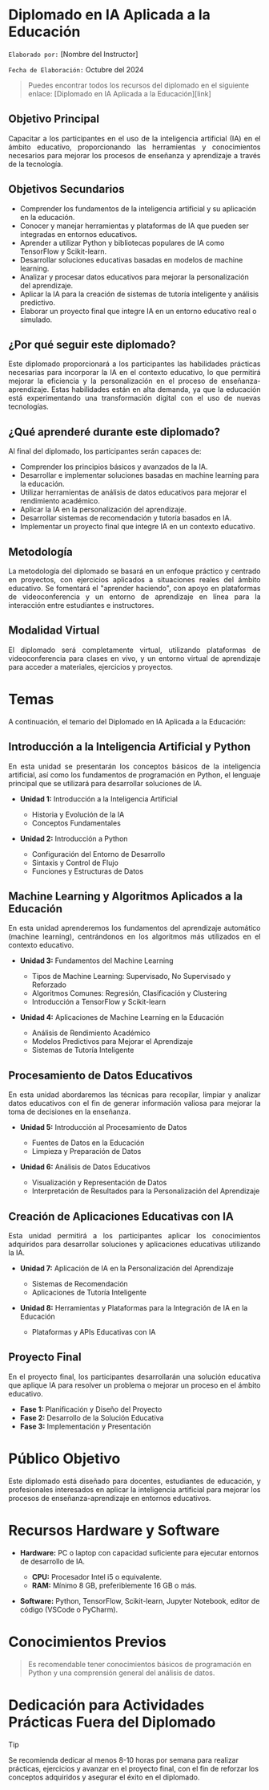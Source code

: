 # Diplomado en IA Aplicada a la Educación

`Elaborado por:` [Nombre del Instructor]

`Fecha de Elaboración:` Octubre del 2024

> Puedes encontrar todos los recursos del diplomado en el siguiente enlace: [Diplomado en IA Aplicada a la Educación][link]

## Objetivo Principal

<p style="text-align: justify">
Capacitar a los participantes en el uso de la inteligencia artificial (IA) en el ámbito educativo, proporcionando las herramientas y conocimientos necesarios para mejorar los procesos de enseñanza y aprendizaje a través de la tecnología.
</p>

## Objetivos Secundarios

- Comprender los fundamentos de la inteligencia artificial y su aplicación en la educación.
- Conocer y manejar herramientas y plataformas de IA que pueden ser integradas en entornos educativos.
- Aprender a utilizar Python y bibliotecas populares de IA como TensorFlow y Scikit-learn.
- Desarrollar soluciones educativas basadas en modelos de machine learning.
- Analizar y procesar datos educativos para mejorar la personalización del aprendizaje.
- Aplicar la IA para la creación de sistemas de tutoría inteligente y análisis predictivo.
- Elaborar un proyecto final que integre IA en un entorno educativo real o simulado.

## ¿Por qué seguir este diplomado?

<p style="text-align: justify">
Este diplomado proporcionará a los participantes las habilidades prácticas necesarias para incorporar la IA en el contexto educativo, lo que permitirá mejorar la eficiencia y la personalización en el proceso de enseñanza-aprendizaje. Estas habilidades están en alta demanda, ya que la educación está experimentando una transformación digital con el uso de nuevas tecnologías.
</p>

## ¿Qué aprenderé durante este diplomado?

Al final del diplomado, los participantes serán capaces de:

- Comprender los principios básicos y avanzados de la IA.
- Desarrollar e implementar soluciones basadas en machine learning para la educación.
- Utilizar herramientas de análisis de datos educativos para mejorar el rendimiento académico.
- Aplicar la IA en la personalización del aprendizaje.
- Desarrollar sistemas de recomendación y tutoría basados en IA.
- Implementar un proyecto final que integre IA en un contexto educativo.

## Metodología

<p style="text-align: justify">
La metodología del diplomado se basará en un enfoque práctico y centrado en proyectos, con ejercicios aplicados a situaciones reales del ámbito educativo. Se fomentará el "aprender haciendo", con apoyo en plataformas de videoconferencia y un entorno de aprendizaje en línea para la interacción entre estudiantes e instructores.
</p>

## Modalidad Virtual

<p style="text-align: justify">
El diplomado será completamente virtual, utilizando plataformas de videoconferencia para clases en vivo, y un entorno virtual de aprendizaje para acceder a materiales, ejercicios y proyectos.
</p>

# Temas

A continuación, el temario del Diplomado en IA Aplicada a la Educación:

## Introducción a la Inteligencia Artificial y Python

<p style="text-align: justify">
En esta unidad se presentarán los conceptos básicos de la inteligencia artificial, así como los fundamentos de programación en Python, el lenguaje principal que se utilizará para desarrollar soluciones de IA.
</p>

- **Unidad 1:** Introducción a la Inteligencia Artificial
  - Historia y Evolución de la IA
  - Conceptos Fundamentales

- **Unidad 2:** Introducción a Python
  - Configuración del Entorno de Desarrollo
  - Sintaxis y Control de Flujo
  - Funciones y Estructuras de Datos

## Machine Learning y Algoritmos Aplicados a la Educación

<p style="text-align: justify">
En esta unidad aprenderemos los fundamentos del aprendizaje automático (machine learning), centrándonos en los algoritmos más utilizados en el contexto educativo.
</p>

- **Unidad 3:** Fundamentos del Machine Learning
  - Tipos de Machine Learning: Supervisado, No Supervisado y Reforzado
  - Algoritmos Comunes: Regresión, Clasificación y Clustering
  - Introducción a TensorFlow y Scikit-learn

- **Unidad 4:** Aplicaciones de Machine Learning en la Educación
  - Análisis de Rendimiento Académico
  - Modelos Predictivos para Mejorar el Aprendizaje
  - Sistemas de Tutoría Inteligente

## Procesamiento de Datos Educativos

<p style="text-align: justify">
En esta unidad abordaremos las técnicas para recopilar, limpiar y analizar datos educativos con el fin de generar información valiosa para mejorar la toma de decisiones en la enseñanza.
</p>

- **Unidad 5:** Introducción al Procesamiento de Datos
  - Fuentes de Datos en la Educación
  - Limpieza y Preparación de Datos

- **Unidad 6:** Análisis de Datos Educativos
  - Visualización y Representación de Datos
  - Interpretación de Resultados para la Personalización del Aprendizaje

## Creación de Aplicaciones Educativas con IA

<p style="text-align: justify">
Esta unidad permitirá a los participantes aplicar los conocimientos adquiridos para desarrollar soluciones y aplicaciones educativas utilizando la IA.
</p>

- **Unidad 7:** Aplicación de IA en la Personalización del Aprendizaje
  - Sistemas de Recomendación
  - Aplicaciones de Tutoría Inteligente

- **Unidad 8:** Herramientas y Plataformas para la Integración de IA en la Educación
  - Plataformas y APIs Educativas con IA

## Proyecto Final

<p style="text-align: justify">
En el proyecto final, los participantes desarrollarán una solución educativa que aplique IA para resolver un problema o mejorar un proceso en el ámbito educativo.
</p>

- **Fase 1:** Planificación y Diseño del Proyecto
- **Fase 2:** Desarrollo de la Solución Educativa
- **Fase 3:** Implementación y Presentación

# Público Objetivo

<p style="text-align: justify">
Este diplomado está diseñado para docentes, estudiantes de educación, y profesionales interesados en aplicar la inteligencia artificial para mejorar los procesos de enseñanza-aprendizaje en entornos educativos.
</p>

# Recursos Hardware y Software

- **Hardware:** PC o laptop con capacidad suficiente para ejecutar entornos de desarrollo de IA.
  - **CPU:** Procesador Intel i5 o equivalente.
  - **RAM:** Mínimo 8 GB, preferiblemente 16 GB o más.

- **Software:** Python, TensorFlow, Scikit-learn, Jupyter Notebook, editor de código (VSCode o PyCharm).

# Conocimientos Previos

> Es recomendable tener conocimientos básicos de programación en Python y una comprensión general del análisis de datos.

# Dedicación para Actividades Prácticas Fuera del Diplomado

> [!TIP]
> Se recomienda dedicar al menos 8-10 horas por semana para realizar prácticas, ejercicios y avanzar en el proyecto final, con el fin de reforzar los conceptos adquiridos y asegurar el éxito en el diplomado.
